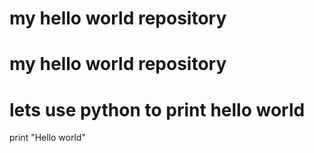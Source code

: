 # my hello world repository
# my hello world repository
# lets use python to print hello world
print "Hello world"
